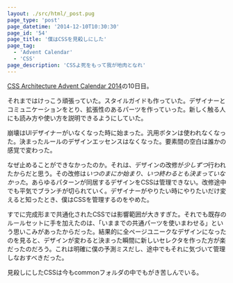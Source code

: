 ```yaml
---
layout: ./src/html/_post.pug
page_type: 'post'
page_datetime: '2014-12-10T10:30:30'
page_id: '54'
page_title: '僕はCSSを見殺しにした'
page_tag:
  - 'Advent Calendar'
  - 'CSS'
page_description: 'CSSよ死をもって我が地肉となれ'
---
```

[CSS Architecture Advent Calendar 2014](http://www.adventar.org/calendars/337)の10日目。

それまではけっこう頑張っていた。スタイルガイドも作っていた。デザイナーとコミュニケーションをとり、拡張性のあるパーツを作っていった。新しく触る人にも読み方や使い方を説明できるようにしていた。

崩壊はUIデザイナーがいなくなった時に始まった。汎用ボタンは使われなくなった。決まったルールのデザインエッセンスはなくなった。要素間の空白は誰かの感覚で変わった。

なぜ止めることができなかったのか。それは、デザインの改修が*少しずつ*行われたからだと思う。その改修は*いつのまにか始まり、いつ終わるとも決まっていなかった*。あらゆるパターンが同居するデザインをCSSは管理できない。改修途中でも平気でブランチが切られていく。デザイナーがやりたい時にやりたいだけ変えると知ったとき、僕はCSSを管理するのをやめた。

すでに完成形まで共通化されたCSSでは影響範囲が大きすぎた。それでも既存のルールセットに手を加えたのは、「いままでの共通パーツを使いまわせる」という思いこみがあったからだった。結果的に全ページユニークなデザインになったのを見ると、デザインが変わると決まった瞬間に新しいセレクタを作った方が楽だったのだろう。これは明確に僕の予測ミスだし、途中でもそれに気づいて管理しなおすべきだった。

見殺しにしたCSSは今もcommonフォルダの中でもがき苦しんでいる。
